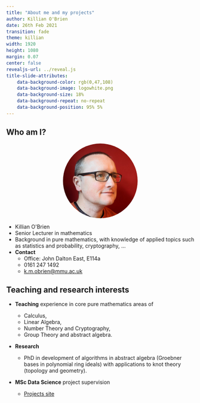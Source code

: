```yaml
---
title: "About me and my projects"
author: Killian O'Brien
date: 26th Feb 2021
transition: fade
theme: killian
width: 1920
height: 1080
margin: 0.07
center: false
revealjs-url: ../reveal.js
title-slide-attributes:
    data-background-color: rgb(0,47,108)	
    data-background-image: logowhite.png
    data-background-size: 18%
    data-background-repeat: no-repeat
    data-background-position: 95% 5%	
---
```


## Who am I?

<img src="./mee.jpg" height=200 style="display:block; margin:auto;vertical-align:middle;border-radius:50%"></img>

* Killian O'Brien 
* Senior Lecturer in mathematics
* Background in pure mathematics, with knowledge of applied topics such as statistics and probability, cryptography, ...
* **Contact**
    - Office: John Dalton East, E114a
    - 0161 247 1492
    - [k.m.obrien@mmu.ac.uk](mailto:k.m.obrien@mmu.ac.uk)

## Teaching and research interests

* **Teaching** experience in core pure mathematics areas of 
    - Calculus, 
    - Linear Algebra, 
    - Number Theory and Cryptography, 
    - Group Theory and abstract algebra.
* **Research**
    - PhD in development of algorithms in abstract algebra (Groebner bases in polynomial ring ideals) with applications to knot theory (topology and geometry). 

* **MSc Data Science** project supervision
    - <a href="http://projectlist.cmdt-students.net/?q=my-projects" target="_blank">Projects site</a>


